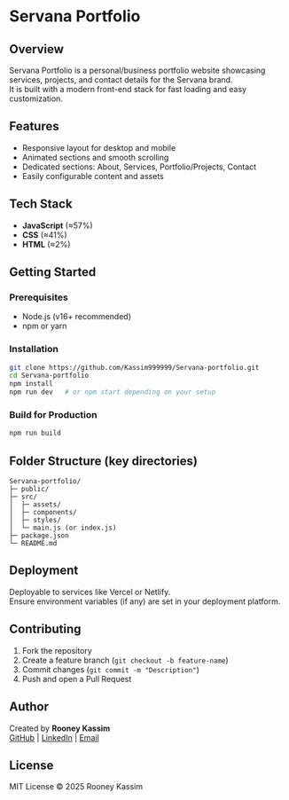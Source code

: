 # Servana Portfolio

## Overview
Servana Portfolio is a personal/business portfolio website showcasing services, projects, and contact details for the Servana brand.  
It is built with a modern front-end stack for fast loading and easy customization.

## Features
- Responsive layout for desktop and mobile
- Animated sections and smooth scrolling
- Dedicated sections: About, Services, Portfolio/Projects, Contact
- Easily configurable content and assets

## Tech Stack
- **JavaScript** (≈57%)  
- **CSS** (≈41%)  
- **HTML** (≈2%)

## Getting Started

### Prerequisites
- Node.js (v16+ recommended)
- npm or yarn

### Installation
```bash
git clone https://github.com/Kassim999999/Servana-portfolio.git
cd Servana-portfolio
npm install
npm run dev   # or npm start depending on your setup
```

### Build for Production
```bash
npm run build
```

## Folder Structure (key directories)
```
Servana-portfolio/
├─ public/
├─ src/
│  ├─ assets/
│  ├─ components/
│  ├─ styles/
│  └─ main.js (or index.js)
├─ package.json
└─ README.md
```

## Deployment
Deployable to services like Vercel or Netlify.  
Ensure environment variables (if any) are set in your deployment platform.

## Contributing
1. Fork the repository  
2. Create a feature branch (`git checkout -b feature-name`)  
3. Commit changes (`git commit -m "Description"`)  
4. Push and open a Pull Request

## Author
Created by **Rooney Kassim**  
[GitHub](https://github.com/Kassim999999) | [LinkedIn](https://linkedin.com/comm/mynetwork/discovery-see-all?usecase=PEOPLE_FOLLOWS&followMember=rooney-kassim-89b731384) | [Email](mailto:kassimrooneyinc@gmail.com)

## License
MIT License © 2025 Rooney Kassim
